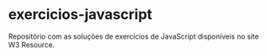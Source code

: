 # exercicios-javascript
 Repositório com as soluções de exercícios de JavaScript disponíveis no site W3 Resource.
